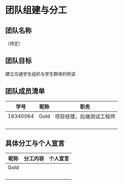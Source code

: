 # 团队组建与分工

## 团队名称

（待定）



## 团队目标

建立沟通学生组织与学生群体的桥梁



## 团队成员清单

| 学号     | 昵称 | 职务                     |
| -------- | ---- | ------------------------ |
| 16340064 | Gold | 项目经理，后端测试工程师 |
|          |      |                          |
|          |      |                          |
|          |      |                          |
|          |      |                          |



## 具体分工与个人宣言

| 昵称 | 分工内容 | 个人宣言 |
| ---- | -------- | -------- |
| Gold |          |          |
|      |          |          |
|      |          |          |
|      |          |          |
|      |          |          |

